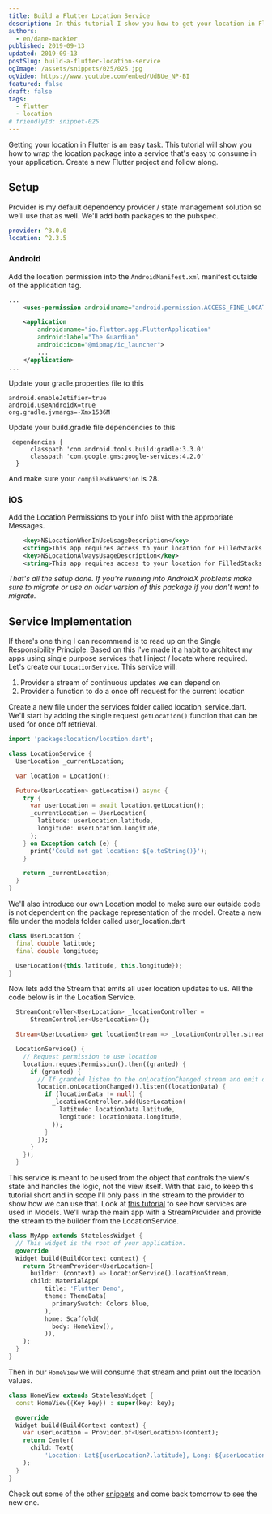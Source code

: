 ```yaml
---
title: Build a Flutter Location Service
description: In this tutorial I show you how to get your location in Flutter from a service.
authors:
  - en/dane-mackier
published: 2019-09-13
updated: 2019-09-13
postSlug: build-a-flutter-location-service
ogImage: /assets/snippets/025/025.jpg
ogVideo: https://www.youtube.com/embed/UdBUe_NP-BI
featured: false
draft: false
tags:
  - flutter
  - location
# friendlyId: snippet-025
---
```


Getting your location in Flutter is an easy task. This tutorial will show you how to wrap the location package into a service that's easy to consume in your application. Create a new Flutter project and follow along.

## Setup

Provider is my default dependency provider / state management solution so we'll use that as well. We'll add both packages to the pubspec.

```yaml
provider: ^3.0.0
location: ^2.3.5
```

### Android

Add the location permission into the `AndroidManifest.xml` manifest outside of the application tag.

```xml
...
    <uses-permission android:name="android.permission.ACCESS_FINE_LOCATION" />

    <application
        android:name="io.flutter.app.FlutterApplication"
        android:label="The Guardian"
        android:icon="@mipmap/ic_launcher">
        ...
    </application>
...
```

Update your gradle.properties file to this

```
android.enableJetifier=true
android.useAndroidX=true
org.gradle.jvmargs=-Xmx1536M
```

Update your build.gradle file dependencies to this

```
 dependencies {
      classpath 'com.android.tools.build:gradle:3.3.0'
      classpath 'com.google.gms:google-services:4.2.0'
  }
```

And make sure your `compileSdkVersion` is 28.

### iOS

Add the Location Permissions to your info plist with the appropriate Messages.

```xml
	<key>NSLocationWhenInUseUsageDescription</key>
	<string>This app requires access to your location for FilledStacks tutorial.</string>
	<key>NSLocationAlwaysUsageDescription</key>
	<string>This app requires access to your location for FilledStacks tutorial.</string>
```

_That's all the setup done. If you're running into AndroidX problems make sure to migrate or use an older version of this package if you don't want to migrate._

## Service Implementation

If there's one thing I can recommend is to read up on the Single Responsibility Principle. Based on this I've made it a habit to architect my apps using single purpose services that I inject / locate where required. Let's create our `LocationService`. This service will:

1. Provider a stream of continuous updates we can depend on
2. Provider a function to do a once off request for the current location

Create a new file under the services folder called location_service.dart. We'll start by adding the single request `getLocation()` function that can be used for once off retrieval.

```dart
import 'package:location/location.dart';

class LocationService {
  UserLocation _currentLocation;

  var location = Location();

  Future<UserLocation> getLocation() async {
    try {
      var userLocation = await location.getLocation();
      _currentLocation = UserLocation(
        latitude: userLocation.latitude,
        longitude: userLocation.longitude,
      );
    } on Exception catch (e) {
      print('Could not get location: ${e.toString()}');
    }

    return _currentLocation;
  }
}
```

We'll also introduce our own Location model to make sure our outside code is not dependent on the package representation of the model. Create a new file under the models folder called user_location.dart

```dart
class UserLocation {
  final double latitude;
  final double longitude;

  UserLocation({this.latitude, this.longitude});
}

```

Now lets add the Stream that emits all user location updates to us. All the code below is in the Location Service.

```dart
  StreamController<UserLocation> _locationController =
      StreamController<UserLocation>();

  Stream<UserLocation> get locationStream => _locationController.stream;

  LocationService() {
    // Request permission to use location
    location.requestPermission().then((granted) {
      if (granted) {
        // If granted listen to the onLocationChanged stream and emit over our controller
        location.onLocationChanged().listen((locationData) {
          if (locationData != null) {
            _locationController.add(UserLocation(
              latitude: locationData.latitude,
              longitude: locationData.longitude,
            ));
          }
        });
      }
    });
  }
```

This service is meant to be used from the object that controls the view's state and handles the logic, not the view itself. With that said, to keep this tutorial short and in scope I'll only pass in the stream to the provider to show how we can use that. Look at [this tutorial](/post/flutter-architecture-my-provider-implementation-guide) to see how services are used in Models. We'll wrap the main app with a StreamProvider and provide the stream to the builder from the LocationService.

```dart
class MyApp extends StatelessWidget {
  // This widget is the root of your application.
  @override
  Widget build(BuildContext context) {
    return StreamProvider<UserLocation>(
      builder: (context) => LocationService().locationStream,
      child: MaterialApp(
          title: 'Flutter Demo',
          theme: ThemeData(
            primarySwatch: Colors.blue,
          ),
          home: Scaffold(
            body: HomeView(),
          )),
    );
  }
}
```

Then in our `HomeView` we will consume that stream and print out the location values.

```dart
class HomeView extends StatelessWidget {
  const HomeView({Key key}) : super(key: key);

  @override
  Widget build(BuildContext context) {
    var userLocation = Provider.of<UserLocation>(context);
    return Center(
      child: Text(
          'Location: Lat${userLocation?.latitude}, Long: ${userLocation?.longitude}'),
    );
  }
}
```

Check out some of the other [snippets](/snippets) and come back tomorrow to see the new one.
